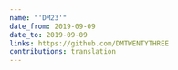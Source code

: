 ```yaml
---
name: "'DM23'"
date_from: 2019-09-09
date_to: 2019-09-09
links: https://github.com/DMTWENTYTHREE
contributions: translation
---
```



